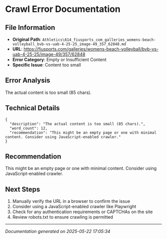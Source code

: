 # Crawl Error Documentation

## File Information
- **Original Path**: `Athletics\614_fiusports_com_galleries_womens-beach-volleyball_bvb-vs-uab-4-25-25_image-49_357_62848.md`
- **URL**: https://fiusports.com/galleries/womens-beach-volleyball/bvb-vs-uab-4-25-25/image-49/357/62848
- **Error Category**: Empty or Insufficient Content
- **Specific Issue**: Content too small

## Error Analysis
The actual content is too small (85 chars).

## Technical Details
```
{
  "description": "The actual content is too small (85 chars).",
  "word_count": 12,
  "recommendation": "This might be an empty page or one with minimal content. Consider using JavaScript-enabled crawler."
}
```

## Recommendation
This might be an empty page or one with minimal content. Consider using JavaScript-enabled crawler.

## Next Steps
1. Manually verify the URL in a browser to confirm the issue
2. Consider using a JavaScript-enabled crawler like Playwright
3. Check for any authentication requirements or CAPTCHAs on the site
4. Review robots.txt to ensure crawling is permitted

---
*Documentation generated on 2025-05-22 17:05:34*
